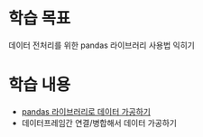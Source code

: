 # 학습 목표
데이터 전처리를 위한 pandas 라이브러리 사용법 익히기

# 학습 내용
- [pandas 라이브러리로 데이터 가공하기](https://github.com/kimayeon-hub/Python_for_AI/blob/master/Data%20Analysis/Pandas%20Library/processing%20data%20with%20Pandas%20Library.ipynb)
- 데이터프레임간 연결/병합해서 데이터 가공하기

